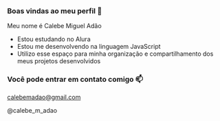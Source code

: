 ### Boas vindas ao meu perfil 💙

Meu nome é Calebe Miguel Adão

- Estou estudando no Alura
- Estou me desenvolvendo na linguagem JavaScript
- Utilizo esse espaço para minha organização e compartilhamento dos meus projetos desenvolvidos

### Você pode entrar em contato comigo 📫

calebemadao@gmail.com

@calebe_m_adao

